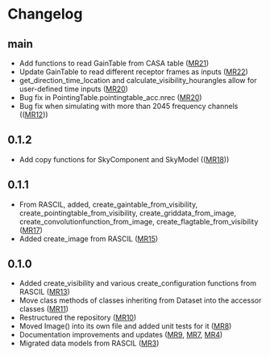# Changelog

main
----
* Add functions to read GainTable from CASA table ([MR21](https://gitlab.com/ska-telescope/sdp/ska-sdp-datamodels/-/merge_requests/21))
* Update GainTable to read different receptor frames as inputs ([MR22](https://gitlab.com/ska-telescope/sdp/ska-sdp-datamodels/-/merge_requests/22))
* get_direction_time_location and calculate_visibility_hourangles allow for user-defined time inputs ([MR20](https://gitlab.com/ska-telescope/sdp/ska-sdp-datamodels/-/merge_requests/20))
* Bug fix in PointingTable.pointingtable_acc.nrec ([MR20](https://gitlab.com/ska-telescope/sdp/ska-sdp-datamodels/-/merge_requests/20))
* Bug fix when simulating with more than 2045 frequency channels (([MR12](https://gitlab.com/ska-telescope/sdp/ska-sdp-datamodels/-/merge_requests/12)))

0.1.2
-----
* Add copy functions for SkyComponent and SkyModel (([MR18](https://gitlab.com/ska-telescope/sdp/ska-sdp-datamodels/-/merge_requests/18)))

0.1.1
-----
* From RASCIL, added, create_gaintable_from_visibility, create_pointingtable_from_visibility,
  create_griddata_from_image, create_convolutionfunction_from_image, create_flagtable_from_visibility
  ([MR17](https://gitlab.com/ska-telescope/sdp/ska-sdp-datamodels/-/merge_requests/17))
* Added create_image from RASCIL ([MR15](https://gitlab.com/ska-telescope/sdp/ska-sdp-datamodels/-/merge_requests/15))

0.1.0
-----
* Added create_visibility and various create_configuration functions from RASCIL ([MR13](https://gitlab.com/ska-telescope/sdp/ska-sdp-datamodels/-/merge_requests/13))
* Move class methods of classes inheriting from Dataset into the accessor classes ([MR11](https://gitlab.com/ska-telescope/sdp/ska-sdp-datamodels/-/merge_requests/11))
* Restructured the repository ([MR10](https://gitlab.com/ska-telescope/sdp/ska-sdp-datamodels/-/merge_requests/10))
* Moved Image() into its own file and added unit tests for it ([MR8](https://gitlab.com/ska-telescope/sdp/ska-sdp-datamodels/-/merge_requests/8))
* Documentation improvements and updates ([MR9](https://gitlab.com/ska-telescope/sdp/ska-sdp-datamodels/-/merge_requests/9), [MR7](https://gitlab.com/ska-telescope/sdp/ska-sdp-datamodels/-/merge_requests/7), [MR4](https://gitlab.com/ska-telescope/sdp/ska-sdp-datamodels/-/merge_requests/4))
* Migrated data models from RASCIL ([MR3](https://gitlab.com/ska-telescope/sdp/ska-sdp-datamodels/-/merge_requests/3))
